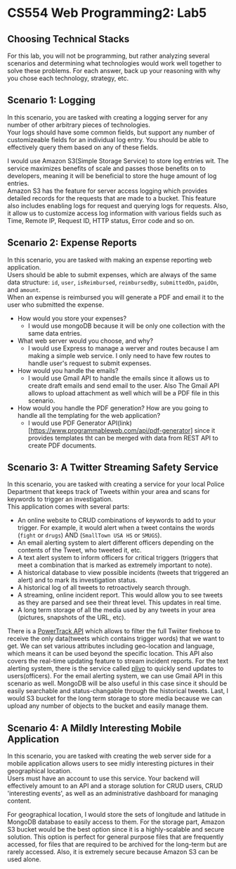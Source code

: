 # CS554 Web Programming2: Lab5

## Choosing Technical Stacks

For this lab, you will not be programming, but rather analyzing several scenarios and determining what technologies would work well together to solve these problems. For each answer, back up your reasoning with why you chose each technology, strategy, etc.

## Scenario 1: Logging

In this scenario, you are tasked with creating a logging server for any number of other arbitrary pieces of technologies.  
Your logs should have some common fields, but support any number of customizeable fields for an individual log entry. You should be able to effectively query them based on any of these fields.

I would use Amazon S3(Simple Storage Service) to store log entries wit. The service maximizes benefits of scale and passes those benefits on to developers, meaning it will be beneficial to store the huge amount of log entries.  
Amazon S3 has the feature for server access logging which provides detailed records for the requests that are made to a bucket. This feature also includes enabling logs for request and querying logs for requests. Also, it allow us to customize access log information with various fields such as Time, Remote IP, Request ID, HTTP status, Error code and so on.

## Scenario 2: Expense Reports

In this scenario, you are tasked with making an expense reporting web application.  
Users should be able to submit expenses, which are always of the same data structure: `id`, `user`, `isReimbursed`, `reimbursedBy`, `submittedOn`, `paidOn`, and `amount`.  
When an expense is reimbursed you will generate a PDF and email it to the user who submitted the expense.

- How would you store your expenses?
  - I would use mongoDB because it will be only one collection with the same data entries.
- What web server would you choose, and why?
  - I would use Express to manage a werver and routes because I am making a simple web service. I only need to have few routes to handle user's request to submit expenses.
- How would you handle the emails?
  - I would use Gmail API to handle the emails since it allows us to create draft emails and send email to the user. Also The Gmail API allows to upload attachment as well which will be a PDF file in this scenario.
- How would you handle the PDF generation? How are you going to handle all the templating for the web application?
  - I would use PDF Generator API(link)[https://www.programmableweb.com/api/pdf-generator] since it provides templates tht can be merged with data from REST API to create PDF documents.

## Scenario 3: A Twitter Streaming Safety Service

In this scenario, you are tasked with creating a service for your local Police Department that keeps track of Tweets within your area and scans for keywords to trigger an investigation.  
This application comes with several parts:

- An online website to CRUD combinations of keywords to add to your trigger. For example, it would alert when a tweet contains the words (`fight` or `drugs`) AND (`SmallTown USA HS` or `SMUGS`).
- An email alerting system to alert different officers depending on the contents of the Tweet, who tweeted it, etc.
- A text alert system to inform officers for critical triggers (triggers that meet a combination that is marked as extremely important to note).
- A historical database to view possible incidents (tweets that triggered an alert) and to mark its investigation status.
- A historical log of all tweets to retroactively search through.
- A streaming, online incident report. This would allow you to see tweets as they are parsed and see their threat level. This updates in real time.
- A long term storage of all the media used by any tweets in your area (pictures, snapshots of the URL, etc).

There is a [PowerTrack API](https://developer.twitter.com/en/docs/tweets/filter-realtime/overview/powertrack-api) which allows to filter the full Twiiter firehose to receive the only data(tweets which contains trigger words) that we want to get. We can set various attributes including geo-location and language, which means it can be used beyond the specific location. This API also covers the real-time updating feature to stream incident reports. For the text alerting system, there is the service called [plivo](https://www.plivo.com/docs/sms/use-cases/sms-notification/) to quickly send updates to users(officers). For the email alerting system, we can use Gmail API in this scenario as well. MongoDB will be also useful in this case since it should be easily searchable and status-changable through the historical tweets. Last, I would S3 bucket for the long term storage to store media because we can upload any number of objects to the bucket and easily manage them.

## Scenario 4: A Mildly Interesting Mobile Application

In this scenario, you are tasked with creating the web server side for a mobile application allows users to see midly interesting pictures in their geographical location.  
Users must have an account to use this service. Your backend will effectively amount to an API and a storage solution for CRUD users, CRUD 'interesting events', as well as an administrative dashboard for managing content.

For geographical location, I would store the sets of longitude and latitude in MongoDB database to easily access to them. For the storage part, Amazon S3 bucket would be the best option since it is a highly-scalable and secure solution. This option is perfect for general purpose files that are frequently accessed, for files that are required to be archived for the long-term but are rarely accessed. Also, it is extremely secure because Amazon S3 can be used alone.
